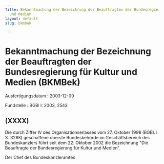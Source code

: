 ```yaml
---
Title: Bekanntmachung der Bezeichnung der Beauftragten der Bundesregierung für Kultur
  und Medien
layout: default
slug: bkmbek

---
```


# Bekanntmachung der Bezeichnung der Beauftragten der Bundesregierung für Kultur und Medien (BKMBek)

Ausfertigungsdatum
:   2003-12-09

Fundstelle
:   BGBl I: 2003, 2543



## (XXXX)

Die durch Ziffer IV des Organisationserlasses vom 27. Oktober 1998
(BGBl. I S. 3288) geschaffene oberste Bundesbehörde im
Geschäftsbereich des Bundeskanzlers führt seit dem 22. Oktober 2002
die Bezeichnung "Die Beauftragte der Bundesregierung für Kultur und
Medien".

Der Chef des Bundeskanzleramtes

